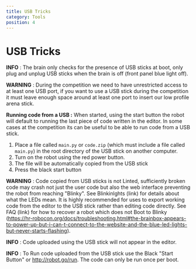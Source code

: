 ```yaml
---
title: USB Tricks
category: Tools
position: 4
---
```

# USB Tricks

**INFO** : The brain only checks for the presence of USB sticks at boot, only plug and unplug USB sticks when the brain is off (front panel blue light off).

**WARNING** : During the competition we need to have unrestricted access to at least one USB port, if you want to use a USB stick during the competition it must leave enough space around at least one port to insert our low profile arena stick.

**Running code from a USB :** When started, using the start button the robot will default to running the last piece of code written in the editor. In some cases at the competition its can be useful to be able to run code from a USB stick.

1. Place a file called `main.py` or `code.zip` (which must include a file called `main.py`) in the root directory of the USB stick on another computer.
2. Turn on the robot using the red power button.
3. The file will be automatically copied from the USB stick
4. Press the black start button

**WARNING** : Code copied from USB sticks is not Linted, sufficiently broken code may crash not just the user code but also the web interface preventing the robot from reaching "Blinky". See Blinkinlghts (link) for details about what the LEDs mean. It is highly recommended for uses to export working code from the editor to the USB stick rather than editing code directly. See FAQ (link) for how to recover a robot which does not Boot to Blinky (https://hr-robocon.org/docs/troubleshooting.html#the-brainbox-appears-to-power-up-but-i-can-t-connect-to-the-website-and-the-blue-led-lights-but-never-starts-flashing).

**INFO** : Code uploaded using the USB stick will not appear in the editor.

**INFO** : To Run code uploaded from the USB stick use the Black "Start Button" or http://robot.go/run. The code can only be run once per boot.
